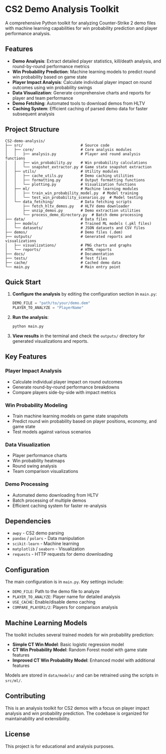 # CS2 Demo Analysis Toolkit

A comprehensive Python toolkit for analyzing Counter-Strike 2 demo files with machine learning capabilities for win probability prediction and player performance analysis.

## Features

- **Demo Analysis**: Extract detailed player statistics, kill/death analysis, and round-by-round performance metrics
- **Win Probability Prediction**: Machine learning models to predict round win probability based on game state
- **Player Impact Analysis**: Calculate individual player impact on round outcomes using win probability swings
- **Data Visualization**: Generate comprehensive charts and reports for player and team performance
- **Demo Fetching**: Automated tools to download demos from HLTV
- **Caching System**: Efficient caching of parsed demo data for faster subsequent analysis

## Project Structure

```
CS2-demo-analysis/
├── src/                          # Source code
│   ├── core/                     # Core analysis modules
│   │   ├── analysis.py           # Player and round analysis functions
│   │   ├── win_probability.py    # Win probability calculations
│   │   └── snapshot_extractor.py # Game state snapshot extraction
│   ├── utils/                    # Utility modules
│   │   ├── cache_utils.py        # Demo caching utilities
│   │   ├── formatting.py         # Output formatting functions
│   │   └── plotting.py           # Visualization functions
│   ├── ml/                       # Machine learning modules
│   │   ├── train_win_probability_model.py  # Model training
│   │   └── test_win_probability_scenarios.py  # Model testing
│   └── data_fetching/            # Data fetching scripts
│       ├── fetch_hltv_demos.py   # HLTV demo downloader
│       ├── unzip_demos.py        # Demo extraction utilities
│       └── process_demo_directory.py  # Batch demo processing
├── data/                         # Data files
│   ├── models/                   # Trained ML models (.pkl files)
│   └── datasets/                 # JSON datasets and CSV files
├── demos/                        # Demo files (.dem)
├── outputs/                      # Generated reports and visualizations
│   ├── visualizations/           # PNG charts and graphs
│   └── reports/                  # HTML reports
├── docs/                         # Documentation
├── tests/                        # Test files
├── cache/                        # Cached demo data
└── main.py                       # Main entry point
```

## Quick Start

1. **Configure the analysis** by editing the configuration section in `main.py`:

   ```python
   DEMO_FILE = "path/to/your/demo.dem"
   PLAYER_TO_ANALYZE = "PlayerName"
   ```

2. **Run the analysis**:

   ```bash
   python main.py
   ```

3. **View results** in the terminal and check the `outputs/` directory for generated visualizations and reports.

## Key Features

### Player Impact Analysis

- Calculate individual player impact on round outcomes
- Generate round-by-round performance breakdowns
- Compare players side-by-side with impact metrics

### Win Probability Modeling

- Train machine learning models on game state snapshots
- Predict round win probability based on player positions, economy, and game state
- Test models against various scenarios

### Data Visualization

- Player performance charts
- Win probability heatmaps
- Round swing analysis
- Team comparison visualizations

### Demo Processing

- Automated demo downloading from HLTV
- Batch processing of multiple demos
- Efficient caching system for faster re-analysis

## Dependencies

- `awpy` - CS2 demo parsing
- `pandas` / `polars` - Data manipulation
- `scikit-learn` - Machine learning
- `matplotlib` / `seaborn` - Visualization
- `requests` - HTTP requests for demo downloading

## Configuration

The main configuration is in `main.py`. Key settings include:

- `DEMO_FILE`: Path to the demo file to analyze
- `PLAYER_TO_ANALYZE`: Player name for detailed analysis
- `USE_CACHE`: Enable/disable demo caching
- `COMPARE_PLAYER1/2`: Players for comparison analysis

## Machine Learning Models

The toolkit includes several trained models for win probability prediction:

- **Simple CT Win Model**: Basic logistic regression model
- **CT Win Probability Model**: Random Forest model with game state features
- **Improved CT Win Probability Model**: Enhanced model with additional features

Models are stored in `data/models/` and can be retrained using the scripts in `src/ml/`.

## Contributing

This is an analysis toolkit for CS2 demos with a focus on player impact analysis and win probability prediction. The codebase is organized for maintainability and extensibility.

## License

This project is for educational and analysis purposes.
